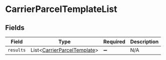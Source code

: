 # CarrierParcelTemplateList


## Fields

| Field                                                                            | Type                                                                             | Required                                                                         | Description                                                                      |
| -------------------------------------------------------------------------------- | -------------------------------------------------------------------------------- | -------------------------------------------------------------------------------- | -------------------------------------------------------------------------------- |
| `results`                                                                        | List\<[CarrierParcelTemplate](../../models/components/CarrierParcelTemplate.md)> | :heavy_minus_sign:                                                               | N/A                                                                              |